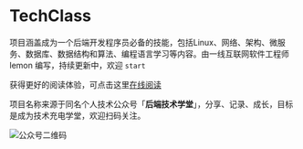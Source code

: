 # TechClass
项目涵盖成为一个后端开发程序员必备的技能，包括Linux、网络、架构、微服务、数据库、数据结构和算法、编程语言学习等内容。由一线互联网软件工程师 lemon 编写，持续更新中，欢迎 `start `

获得更好的阅读体验，可点击这里[在线阅读](https://lemonchann.github.io/TechClass/)

项目名称来源于同名个人技术公众号「**后端技术学堂**」，分享、记录、成长，目标是成为技术充电学堂，欢迎扫码关注。

![公众号二维码](https://upload-images.jianshu.io/upload_images/7842464-15f939ec039690f6.png?imageMogr2/auto-orient/strip%7CimageView2/2/w/1240)

